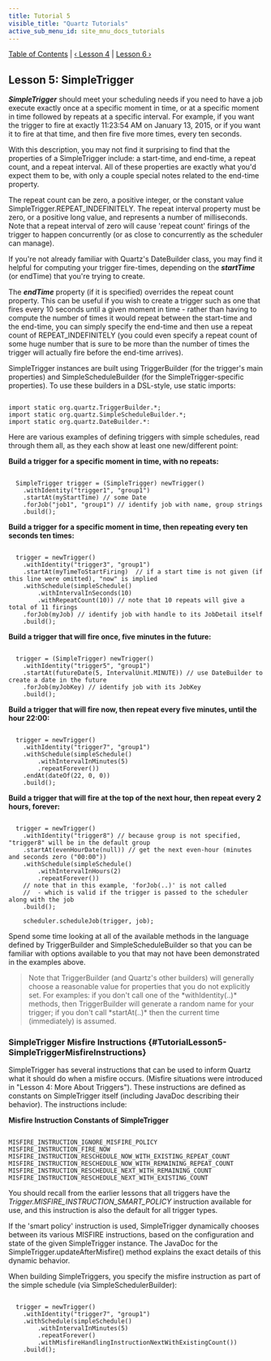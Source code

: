 ```yaml
---
title: Tutorial 5
visible_title: "Quartz Tutorials"
active_sub_menu_id: site_mnu_docs_tutorials
---
```

<div class="secNavPanel">
          <a href="./" title="Go to Tutorial Table of Contents">Table of Contents</a> |
          <a href="/documentation/quartz-2.2.x/tutorials/tutorial-lesson-04.html" title="Go to Lesson 4">&lsaquo;&nbsp;Lesson 4</a> |
          <a href="/documentation/quartz-2.2.x/tutorials/tutorial-lesson-06.html" title="Go to Lesson 6">Lesson 6&nbsp;&rsaquo;</a>
</div>

## Lesson 5: SimpleTrigger

***SimpleTrigger*** should meet your scheduling needs if you need to have a job execute exactly once at
a specific moment in time, or at a specific moment in time  followed by repeats at a specific interval.
For example, if you want the trigger to fire at exactly 11:23:54 AM on January 13, 2015, or if you want it to fire at
that time, and then fire five more times, every ten seconds.

With this description, you may not find it surprising to find that the properties of a SimpleTrigger include: a
start-time, and end-time, a repeat count, and a repeat interval. All of these properties are exactly what you'd expect
them to be, with only a couple special notes related to the end-time property.

The repeat count can be zero, a positive integer, or the constant value SimpleTrigger.REPEAT_INDEFINITELY. The
repeat interval property must be zero, or a positive long value, and represents a number of milliseconds. Note that a
repeat interval of zero will cause 'repeat count' firings of the trigger to happen concurrently (or as close to
concurrently as the scheduler can manage).

If you're not already familiar with Quartz's DateBuilder class, you may find it helpful for computing your
trigger fire-times, depending on the ***startTime*** (or endTime) that you're trying to create.

The ***endTime*** property (if it is specified) overrides the repeat count property. This can be useful
if you wish to create a trigger such as one that fires every 10 seconds until a given moment in time - rather than
having to compute the number of times it would repeat between the start-time and the end-time, you can simply specify
the end-time and then use a repeat count of REPEAT_INDEFINITELY (you could even specify a repeat count of some huge
number that is sure to be more than the number of times the trigger will actually fire before the end-time arrives).

SimpleTrigger instances are built using TriggerBuilder (for the trigger's main properties) and SimpleScheduleBuilder
(for the SimpleTrigger-specific properties).  To use these builders in a DSL-style, use static imports:


<pre class="prettyprint highlight"><code class="language-java" data-lang="java">
import static org.quartz.TriggerBuilder.*;
import static org.quartz.SimpleScheduleBuilder.*;
import static org.quartz.DateBuilder.*:
</code></pre>


Here are various examples of defining triggers with simple schedules, read through them all, as they each show
at least one new/different point:

**Build a trigger for a specific moment in time, with no repeats:**

<pre class="prettyprint highlight"><code class="language-java" data-lang="java">
  SimpleTrigger trigger = (SimpleTrigger) newTrigger()
    .withIdentity("trigger1", "group1")
    .startAt(myStartTime) // some Date
    .forJob("job1", "group1") // identify job with name, group strings
    .build();
</code></pre>

**Build a trigger for a specific moment in time, then repeating every ten seconds ten times:**

<pre class="prettyprint highlight"><code class="language-java" data-lang="java">
  trigger = newTrigger()
    .withIdentity("trigger3", "group1")
    .startAt(myTimeToStartFiring)  // if a start time is not given (if this line were omitted), "now" is implied
    .withSchedule(simpleSchedule()
        .withIntervalInSeconds(10)
        .withRepeatCount(10)) // note that 10 repeats will give a total of 11 firings
    .forJob(myJob) // identify job with handle to its JobDetail itself                   
    .build();
</code></pre>


**Build a trigger that will fire once, five minutes in the future:**

<pre class="prettyprint highlight"><code class="language-java" data-lang="java">
  trigger = (SimpleTrigger) newTrigger()
    .withIdentity("trigger5", "group1")
    .startAt(futureDate(5, IntervalUnit.MINUTE)) // use DateBuilder to create a date in the future
    .forJob(myJobKey) // identify job with its JobKey
    .build();
</code></pre>


**Build a trigger that will fire now, then repeat every five minutes, until the hour 22:00:**

<pre class="prettyprint highlight"><code class="language-java" data-lang="java">
  trigger = newTrigger()
    .withIdentity("trigger7", "group1")
    .withSchedule(simpleSchedule()
        .withIntervalInMinutes(5)
        .repeatForever())
    .endAt(dateOf(22, 0, 0))
    .build();
</code></pre>


**Build a trigger that will fire at the top of the next hour, then repeat every 2 hours, forever:**

<pre class="prettyprint highlight"><code class="language-java" data-lang="java">
  trigger = newTrigger()
    .withIdentity("trigger8") // because group is not specified, "trigger8" will be in the default group
    .startAt(evenHourDate(null)) // get the next even-hour (minutes and seconds zero ("00:00"))
    .withSchedule(simpleSchedule()
        .withIntervalInHours(2)
        .repeatForever())
    // note that in this example, 'forJob(..)' is not called
    //  - which is valid if the trigger is passed to the scheduler along with the job  
    .build();

    scheduler.scheduleJob(trigger, job);
</code></pre>


Spend some time looking at all of the available methods in the language defined by TriggerBuilder and
SimpleScheduleBuilder so that you can be familiar with options available to you that may not have been demonstrated
in the examples above.
<blockquote>
    Note that TriggerBuilder (and Quartz's other builders) will generally choose a reasonable value for properties
    that you do not explicitly set.  For examples: if you don't call one of the *withIdentity(..)* methods, then
    TriggerBuilder will generate a random name for your trigger; if you don't call *startAt(..)* then the current
    time (immediately) is assumed.
</blockquote>


### SimpleTrigger Misfire Instructions {#TutorialLesson5-SimpleTriggerMisfireInstructions}

SimpleTrigger has several instructions that can be used to inform Quartz what it should do when a misfire occurs.
(Misfire situations were introduced in "Lesson 4: More About Triggers"). These instructions are defined
as constants on SimpleTrigger itself (including JavaDoc describing their behavior). The instructions include:

**Misfire Instruction Constants of SimpleTrigger**

<pre class="prettyprint highlight"><code class="language-java" data-lang="java">
MISFIRE_INSTRUCTION_IGNORE_MISFIRE_POLICY
MISFIRE_INSTRUCTION_FIRE_NOW
MISFIRE_INSTRUCTION_RESCHEDULE_NOW_WITH_EXISTING_REPEAT_COUNT
MISFIRE_INSTRUCTION_RESCHEDULE_NOW_WITH_REMAINING_REPEAT_COUNT
MISFIRE_INSTRUCTION_RESCHEDULE_NEXT_WITH_REMAINING_COUNT
MISFIRE_INSTRUCTION_RESCHEDULE_NEXT_WITH_EXISTING_COUNT
</code></pre>


You should recall from the earlier lessons that all triggers have the *Trigger.MISFIRE_INSTRUCTION_SMART_POLICY*
instruction available for use, and this instruction is also the default for all trigger types.

If the 'smart policy' instruction is used, SimpleTrigger dynamically chooses between its various MISFIRE
instructions, based on the configuration and state of the given SimpleTrigger instance. The JavaDoc for the
SimpleTrigger.updateAfterMisfire() method explains the exact details of this dynamic behavior.

When building SimpleTriggers, you specify the misfire instruction as part of the simple schedule
(via SimpleSchedulerBuilder):

<pre class="prettyprint highlight"><code class="language-java" data-lang="java">
  trigger = newTrigger()
    .withIdentity("trigger7", "group1")
    .withSchedule(simpleSchedule()
        .withIntervalInMinutes(5)
        .repeatForever()
        .withMisfireHandlingInstructionNextWithExistingCount())
    .build();
</code></pre>
